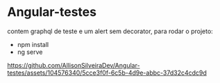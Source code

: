 # Angular-testes
contem graphql de teste e um alert sem decorator, para rodar o projeto: 
- npm install
- ng serve

https://github.com/AllisonSilveiraDev/Angular-testes/assets/104576340/5cce3f0f-6c5b-4d9e-abbc-37d32c4cdc9d

